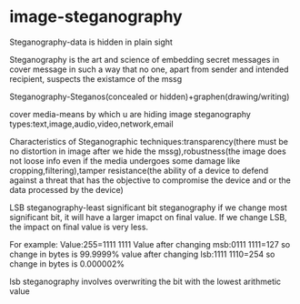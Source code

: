 # image-steganography

Steganography-data is hidden in plain sight

Steganography is the art and science of embedding secret messages in cover message in such a way that no one, apart from sender and intended recipient, suspects the existamce of the mssg

Steganography-Steganos(concealed or hidden)+graphen(drawing/writing)

cover media-means by which u are hiding image
steganography types:text,image,audio,video,network,email

Characteristics of Steganographic techniques:transparency(there must be no distortion in image after we hide the mssg),robustness(the image does not loose info even if the media undergoes some damage like cropping,filtering),tamper resistance(the ability of a device to defend against a threat that has the objective to compromise the device and or the data processed by the device)

LSB steganography-least significant bit steganography
if we change most significant bit, it will have a larger imapct on final value. If we change LSB, the impact on final value is very less.

For example:
Value:255=1111 1111
Value after changing msb:0111 1111=127 so change in bytes is 99.9999%
value after changing lsb:1111 1110=254 so change in bytes is 0.000002%

lsb steganography involves overwriting the bit with the lowest arithmetic value

